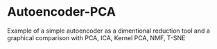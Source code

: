 # Autoencoder-PCA
Example of a simple autoencoder as a dimentional reduction tool and a graphical comparison with PCA, ICA, Kernel PCA, NMF, T-SNE
